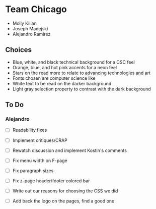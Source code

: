 # Team Chicago
- Molly Kilian
- Joseph Madejski
- Alejandro Ramirez

## Choices
- Blue, white, and black technical background for a CSC feel
- Orange, blue, and hot pink accents for a neon feel
- Stars on the read more to relate to advancing technologies and art
- Fonts chosen are computer science like
- White text to be read on the darker background
- Light gray selection property to contrast with the dark background

## To Do
### Alejandro
- [ ] Readability fixes
- [ ] Implement critiques/CRAP
- [ ] Rewatch discussion and implement Kostin's comments
- [ ] Fix menu width on F-page
- [ ] Fix paragraph sizes
- [ ] Fix z-page header/footer colored bar

- [ ] Write out our reasons for choosing the CSS we did
- [ ] Add back the logo on the pages, find a good one
